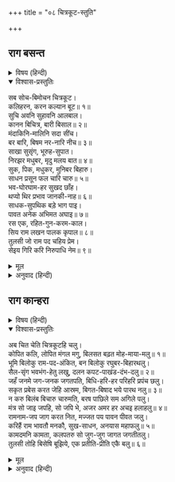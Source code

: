 +++
title = "०८ चित्रकूट-स्तुति"

+++


## राग बसन्त


<details><summary>विषय (हिन्दी)</summary>

(२३)
</details>

<details open><summary>विश्वास-प्रस्तुतिः</summary>

सब सोच-बिमोचन चित्रकूट।  
कलिहरन, करन कल्यान बूट॥ १॥  
सुचि अवनि सुहावनि आलबाल।  
कानन बिचित्र, बारी बिसाल॥ २॥  
मंदाकिनि-मालिनि सदा सींच।  
बर बारि, बिषम नर-नारि नीच॥ ३॥  
साखा सुसृंग, भूरुह-सुपात।  
निरझर मधुबर, मृदु मलय बात॥ ४॥  
सुक, पिक, मधुकर, मुनिबर बिहारु।  
साधन प्रसून फल चारि चारु॥ ५॥  
भव-घोरघाम-हर सुखद छाँह।  
थप्यो थिर प्रभाव जानकी-नाह॥ ६॥  
साधक-सुपथिक बड़े भाग पाइ।  
पावत अनेक अभिमत अघाइ॥ ७॥  
रस एक, रहित-गुन-करम-काल।  
सिय राम लखन पालक कृपाल॥ ८॥  
तुलसी जो राम पद चहिय प्रेम।  
सेइय गिरि करि निरुपाधि नेम॥ ९॥
</details>

<details><summary>मूल</summary>

सब सोच-बिमोचन चित्रकूट।  
कलिहरन, करन कल्यान बूट॥ १॥  
सुचि अवनि सुहावनि आलबाल।  
कानन बिचित्र, बारी बिसाल॥ २॥  
मंदाकिनि-मालिनि सदा सींच।  
बर बारि, बिषम नर-नारि नीच॥ ३॥  
साखा सुसृंग, भूरुह-सुपात।  
निरझर मधुबर, मृदु मलय बात॥ ४॥  
सुक, पिक, मधुकर, मुनिबर बिहारु।  
साधन प्रसून फल चारि चारु॥ ५॥  
भव-घोरघाम-हर सुखद छाँह।  
थप्यो थिर प्रभाव जानकी-नाह॥ ६॥  
साधक-सुपथिक बड़े भाग पाइ।  
पावत अनेक अभिमत अघाइ॥ ७॥  
रस एक, रहित-गुन-करम-काल।  
सिय राम लखन पालक कृपाल॥ ८॥  
तुलसी जो राम पद चहिय प्रेम।  
सेइय गिरि करि निरुपाधि नेम॥ ९॥
</details>

<details><summary>अनुवाद (हिन्दी)</summary>

भावार्थ—चित्रकूट सब तरहके शोकोंसे छुड़ानेवाला है। यह कलियुगका नाश करनेवाला और कल्याण करनेवाला हरा-भरा वृक्ष है॥ १॥ पवित्र भूमि इस वृक्षके लिये सुन्दर थाल्हा और विचित्र वन ही इसकी बड़ी भारी बाड़ है॥ २॥ मन्दाकिनीरूपी मालिन इसे अपने उस उत्तम जलसे सदा सींचती है, जिसमें दुष्ट और नीच स्त्री-पुरुषोंके नित्य स्नान करनेसे भी उसपर कोई बुरा असर नहीं पड़ता॥ ३॥ यहाँके सुन्दर शिखर ही इसकी शाखाएँ और वृक्ष सुन्दर पत्ते हैं। झरने मधुर मकरन्द हैं और चन्दनकी सुगन्धसे मिली हुई पवन ही इसकी कोमलता है॥ ४॥ यहाँ विहार करनेवाले श्रेष्ठ मुनिगण ही इस वृक्षमें रमनेवाले तोते, कोयल और भौंरे हैं। उनके नाना प्रकारके साधन इसके फूल हैं और अर्थ, धर्म, काम, मोक्ष—ये ही चार सुन्दर फल हैं॥ ५॥ इस वृक्षकी छाया संसारकी जन्म-मृत्युरूप कड़ी धूपका नाश कर सुन्दर सुख देती है। जानकीनाथ श्रीरामने इसके प्रभावको सदाके लिये स्थिर कर दिया है॥ ६॥ साधकरूपी श्रेष्ठ पथिक बड़े सौभाग्यसे इस वृक्षको पाकर, इससे अनेक प्रकारके मनोवांछित सुख प्राप्त करके तृप्त हो जाते हैं॥ ७॥ यह मायाके तीनों गुण, काल और कर्मसे रहित सदा एकरस है, अर्थात् इसके सेवन करनेवाले माया, काल और कर्मके बन्धनसे छूट जाते हैं, क्योंकि कृपालु सीता, राम और लक्ष्मण इसके रक्षक हैं॥ ८॥ हे तुलसीदास! जो तू श्रीरामजीके चरणोंमें प्रेम चाहता है तो चित्रकूट-पर्वतका निश्छल नियमपूर्वक सेवन कर॥ ९॥
</details>

## राग कान्हरा


<details><summary>विषय (हिन्दी)</summary>

(२४)
</details>

<details open><summary>विश्वास-प्रस्तुतिः</summary>

अब चित चेति चित्रकूटहि चलु।  
कोपित कलि, लोपित मंगल मगु, बिलसत बढ़त मोह-माया-मलु॥ १॥  
भूमि बिलोकु राम-पद-अंकित, बन बिलोकु रघुबर-बिहारथलु।  
सैल-सृंग भवभंग-हेतु लखु, दलन कपट-पाखंड-दंभ-दलु॥ २॥  
जहँ जनमे जग-जनक जगतपति, बिधि-हरि-हर परिहरि प्रपंच छलु।  
सकृत प्रबेस करत जेहि आस्रम, बिगत-बिषाद भये पारथ नलु॥ ३॥  
न करु बिलंब बिचारु चारुमति, बरष पाछिले सम अगिले पलु।  
मंत्र सो जाइ जपहि, सो जपि भे, अजर अमर हर अचइ हलाहलु॥ ४॥  
रामनाम-जप जाग करत नित, मज्जत पय पावन पीवत जलु।  
करिहैं राम भावतौ मनकौ, सुख-साधन, अनयास महाफलु॥ ५॥  
कामदमनि कामता, कलपतरु सो जुग-जुग जागत जगतीतलु।  
तुलसी तोहि बिसेषि बूझिये, एक प्रतीति-प्रीति एकै बलु॥ ६॥
</details>

<details><summary>मूल</summary>

अब चित चेति चित्रकूटहि चलु।  
कोपित कलि, लोपित मंगल मगु, बिलसत बढ़त मोह-माया-मलु॥ १॥  
भूमि बिलोकु राम-पद-अंकित, बन बिलोकु रघुबर-बिहारथलु।  
सैल-सृंग भवभंग-हेतु लखु, दलन कपट-पाखंड-दंभ-दलु॥ २॥  
जहँ जनमे जग-जनक जगतपति, बिधि-हरि-हर परिहरि प्रपंच छलु।  
सकृत प्रबेस करत जेहि आस्रम, बिगत-बिषाद भये पारथ नलु॥ ३॥  
न करु बिलंब बिचारु चारुमति, बरष पाछिले सम अगिले पलु।  
मंत्र सो जाइ जपहि, सो जपि भे, अजर अमर हर अचइ हलाहलु॥ ४॥  
रामनाम-जप जाग करत नित, मज्जत पय पावन पीवत जलु।  
करिहैं राम भावतौ मनकौ, सुख-साधन, अनयास महाफलु॥ ५॥  
कामदमनि कामता, कलपतरु सो जुग-जुग जागत जगतीतलु।  
तुलसी तोहि बिसेषि बूझिये, एक प्रतीति-प्रीति एकै बलु॥ ६॥
</details>

<details><summary>अनुवाद (हिन्दी)</summary>

भावार्थ—हे चित्त! अब तो चेतकर चित्रकूटको चल। कलियुगने क्रोध कर धर्म और ईश्वरभक्तिरूप कल्याणके मार्गोंका लोप कर दिया है; मोह, माया और पापोंकी नित्य वृद्धि हो रही है॥ १॥ चित्रकूटमें श्रीरामजीके चरणोंसे चिह्नित भूमिका और उनके विहारके स्थान वनका दर्शन कर! वहाँ कपट, पाखण्ड और दम्भके दल (समूह)-का नाश करनेवाले पर्वतके उन शिखरोंको देख, जो जन्म-मरणरूप संसारसे छुटकारा मिलनेके कारण हैं॥ २॥ जहाँपर जगत्पिता जगदीश्वर ब्रह्मा, विष्णु और शिवने सती अनसूयाके पुत्ररूपसे प्रपंच और छल छोड़कर जन्म लिया है। जिस चित्रकूटरूपी आश्रममें एक बार प्रवेश करते ही जुएमें हारकर वन-वन भटकते हुए युधिष्ठिर आदि पाण्डव और राजा नलका सारा दुःख दूर हो गया॥ ३॥ वहाँ जानेमें अब देर न कर, अपनी अच्छी बुद्धिसे यह तो विचार कर कि जितने वर्ष बीत गये सो तो गये, अब आयुके जितने पल बाकी हैं, वे बीते हुए वर्षोंके समान हैं। एक-एक पलको एक-एक वर्षके समान बहुमूल्य समझकर, मृत्युको समीप जानकर, जल्दी चित्रकूट जाकर उस श्रीराम-मन्त्रका जप कर, जिसे जपनेसे श्रीशिवजी कालकूट विष पीनेपर भी अजर-अमर हो गये॥ ४॥ जब तू वहाँ निरन्तर श्रीराम-नाम-जपरूपी सर्वश्रेष्ठ यज्ञ और पयस्विनी नदीके पवित्र जलमें स्नान तथा उसके जलका पान करता रहेगा, तब श्रीरामजी तेरी मनःकामना पूरी कर देंगे और इस सुखमय साधनसे सहजहीमें तुझे धर्म, अर्थ, काम, मोक्ष—ये चारों फल दे देंगे॥ ५॥ चित्रकूटमें जो कामतानाथ पर्वत है, वही मनोरथ पूर्ण करनेवाली चिन्तामणि और कल्पवृक्ष है, जो युग-युग पृथ्वीपर जगमगाता है। यों तो चित्रकूट सभीके लिये सुखदायक है, परंतु हे तुलसीदास! तुझे तो विशेषरूपसे उसीके विश्वास, प्रेम और बलपर निर्भर रहना चाहिये॥ ६॥
</details>

